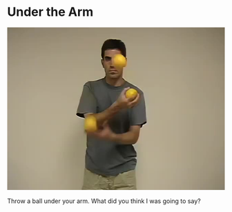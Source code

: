 # Under the Arm

![UnderTheArm](/resources/videos/poster/underthearm.jpg)

Throw a ball under your arm. What did you think I was going to say?

